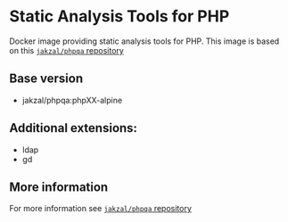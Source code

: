 # Static Analysis Tools for PHP

Docker image providing static analysis tools for PHP.
This image is based on this [`jakzal/phpqa` repository](https://github.com/jakzal/phpqa) 

## Base version
* jakzal/phpqa:phpXX-alpine

## Additional extensions:
* ldap
* gd

## More information
For more information see [`jakzal/phpqa` repository](https://github.com/jakzal/phpqa) 
